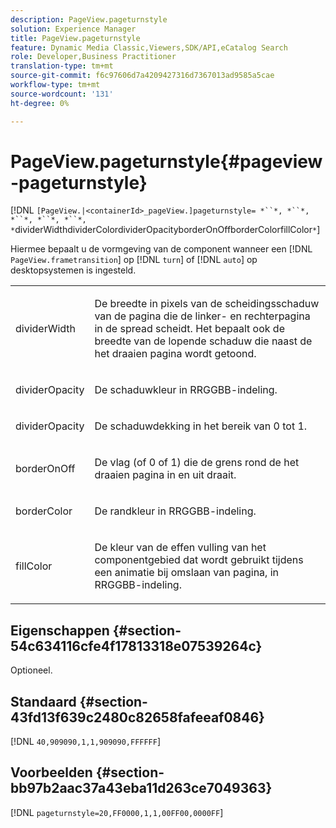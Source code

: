 ```yaml
---
description: PageView.pageturnstyle
solution: Experience Manager
title: PageView.pageturnstyle
feature: Dynamic Media Classic,Viewers,SDK/API,eCatalog Search
role: Developer,Business Practitioner
translation-type: tm+mt
source-git-commit: f6c97606d7a4209427316d7367013ad9585a5cae
workflow-type: tm+mt
source-wordcount: '131'
ht-degree: 0%

---
```



# PageView.pageturnstyle{#pageview-pageturnstyle}

[!DNL `[PageView.|<containerId>_pageView.]pageturnstyle= *``*, *``*, *``*, *``*, *``*, *`dividerWidthdividerColordividerOpacityborderOnOffborderColorfillColor`*`]

Hiermee bepaalt u de vormgeving van de component wanneer een [!DNL `PageView.frametransition`] op [!DNL `turn`] of [!DNL `auto`] op desktopsystemen is ingesteld.

<table id="table_A8CDA1AE2680402A99BCD5DD371B225F"> 
 <tbody> 
  <tr> 
   <td colname="col1"> <p> <span class="codeph"><span class="varname"> dividerWidth</span></span> </p> </td> 
   <td colname="col2"> <p> De breedte in pixels van de scheidingsschaduw van de pagina die de linker- en rechterpagina in de spread scheidt. Het bepaalt ook de breedte van de lopende schaduw die naast de het draaien pagina wordt getoond. </p> </td> 
  </tr> 
  <tr> 
   <td colname="col1"> <p><span class="codeph"><span class="varname"> dividerOpacity</span></span> </p> </td> 
   <td colname="col2"> <p> De schaduwkleur in RRGGBB-indeling. </p> </td> 
  </tr> 
  <tr> 
   <td colname="col1"> <p><span class="codeph"><span class="varname"> dividerOpacity</span></span> </p> </td> 
   <td colname="col2"> <p>De schaduwdekking in het bereik van <span class="codeph"> 0</span> tot <span class="codeph"> 1</span>. </p> </td> 
  </tr> 
  <tr> 
   <td colname="col1"> <p><span class="codeph"><span class="varname"> borderOnOff</span></span> </p> </td> 
   <td colname="col2"> <p> De vlag (of <span class="codeph"> 0</span> of <span class="codeph"> 1</span>) die de grens rond de het draaien pagina in en uit draait. </p> </td> 
  </tr> 
  <tr> 
   <td colname="col1"> <p><span class="codeph"><span class="varname"> borderColor</span></span> </p> </td> 
   <td colname="col2"> <p> De randkleur in RRGGBB-indeling. </p> </td> 
  </tr> 
  <tr> 
   <td colname="col1"> <p><span class="codeph"><span class="varname"> fillColor</span></span> </p> </td> 
   <td colname="col2"> <p> De kleur van de effen vulling van het componentgebied dat wordt gebruikt tijdens een animatie bij omslaan van pagina, in RRGGBB-indeling. </p> </td> 
  </tr> 
 </tbody> 
</table>

## Eigenschappen {#section-54c634116cfe4f17813318e07539264c}

Optioneel.

## Standaard {#section-43fd13f639c2480c82658fafeeaf0846}

[!DNL `40,909090,1,1,909090,FFFFFF`]

## Voorbeelden {#section-bb97b2aac37a43eba11d263ce7049363}

[!DNL `pageturnstyle=20,FF0000,1,1,00FF00,0000FF`]
